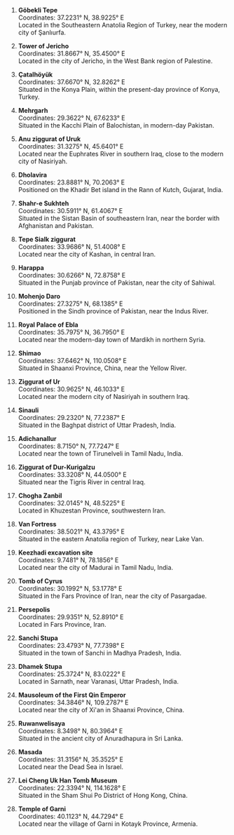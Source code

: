 1. **Göbekli Tepe**  
   Coordinates: 37.2231° N, 38.9225° E  
   Located in the Southeastern Anatolia Region of Turkey, near the modern city of Şanlıurfa.

2. **Tower of Jericho**  
   Coordinates: 31.8667° N, 35.4500° E  
   Located in the city of Jericho, in the West Bank region of Palestine.

3. **Çatalhöyük**  
   Coordinates: 37.6670° N, 32.8262° E  
   Situated in the Konya Plain, within the present-day province of Konya, Turkey.

4. **Mehrgarh**  
   Coordinates: 29.3622° N, 67.6233° E  
   Situated in the Kacchi Plain of Balochistan, in modern-day Pakistan.

5. **Anu ziggurat of Uruk**  
   Coordinates: 31.3275° N, 45.6401° E  
   Located near the Euphrates River in southern Iraq, close to the modern city of Nasiriyah.

6. **Dholavira**  
   Coordinates: 23.8881° N, 70.2063° E  
   Positioned on the Khadir Bet island in the Rann of Kutch, Gujarat, India.

7. **Shahr-e Sukhteh**  
   Coordinates: 30.5911° N, 61.4067° E  
   Situated in the Sistan Basin of southeastern Iran, near the border with Afghanistan and Pakistan.

8. **Tepe Sialk ziggurat**  
   Coordinates: 33.9686° N, 51.4008° E  
   Located near the city of Kashan, in central Iran.

9. **Harappa**  
   Coordinates: 30.6266° N, 72.8758° E  
   Situated in the Punjab province of Pakistan, near the city of Sahiwal.

10. **Mohenjo Daro**  
    Coordinates: 27.3275° N, 68.1385° E  
    Positioned in the Sindh province of Pakistan, near the Indus River.

11. **Royal Palace of Ebla**  
    Coordinates: 35.7975° N, 36.7950° E  
    Located near the modern-day town of Mardikh in northern Syria.

12. **Shimao**  
    Coordinates: 37.6462° N, 110.0508° E  
    Situated in Shaanxi Province, China, near the Yellow River.

13. **Ziggurat of Ur**  
    Coordinates: 30.9625° N, 46.1033° E  
    Located near the modern city of Nasiriyah in southern Iraq.

14. **Sinauli**  
    Coordinates: 29.2320° N, 77.2387° E  
    Situated in the Baghpat district of Uttar Pradesh, India.

15. **Adichanallur**  
    Coordinates: 8.7150° N, 77.7247° E  
    Located near the town of Tirunelveli in Tamil Nadu, India.

16. **Ziggurat of Dur-Kurigalzu**  
    Coordinates: 33.3208° N, 44.0500° E  
    Situated near the Tigris River in central Iraq.

17. **Chogha Zanbil**  
    Coordinates: 32.0145° N, 48.5225° E  
    Located in Khuzestan Province, southwestern Iran.

18. **Van Fortress**  
    Coordinates: 38.5021° N, 43.3795° E  
    Situated in the eastern Anatolia region of Turkey, near Lake Van.

19. **Keezhadi excavation site**  
    Coordinates: 9.7481° N, 78.1856° E  
    Located near the city of Madurai in Tamil Nadu, India.

20. **Tomb of Cyrus**  
    Coordinates: 30.1992° N, 53.1778° E  
    Situated in the Fars Province of Iran, near the city of Pasargadae.

21. **Persepolis**  
    Coordinates: 29.9351° N, 52.8910° E  
    Located in Fars Province, Iran.

22. **Sanchi Stupa**  
    Coordinates: 23.4793° N, 77.7398° E  
    Situated in the town of Sanchi in Madhya Pradesh, India.

23. **Dhamek Stupa**  
    Coordinates: 25.3724° N, 83.0222° E  
    Located in Sarnath, near Varanasi, Uttar Pradesh, India.

24. **Mausoleum of the First Qin Emperor**  
    Coordinates: 34.3846° N, 109.2787° E  
    Located near the city of Xi'an in Shaanxi Province, China.

25. **Ruwanwelisaya**  
    Coordinates: 8.3498° N, 80.3964° E  
    Situated in the ancient city of Anuradhapura in Sri Lanka.

26. **Masada**  
    Coordinates: 31.3156° N, 35.3525° E  
    Located near the Dead Sea in Israel.

27. **Lei Cheng Uk Han Tomb Museum**  
    Coordinates: 22.3394° N, 114.1628° E  
    Situated in the Sham Shui Po District of Hong Kong, China.

28. **Temple of Garni**  
    Coordinates: 40.1123° N, 44.7294° E  
    Located near the village of Garni in Kotayk Province, Armenia.
